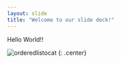 ```yaml
---
layout: slide
title: "Welcome to our slide deck!"
---
```


Hello World!!

![orderedlistocat](https://octodex.github.com/images/orderedlistocat.png)
{: .center}
